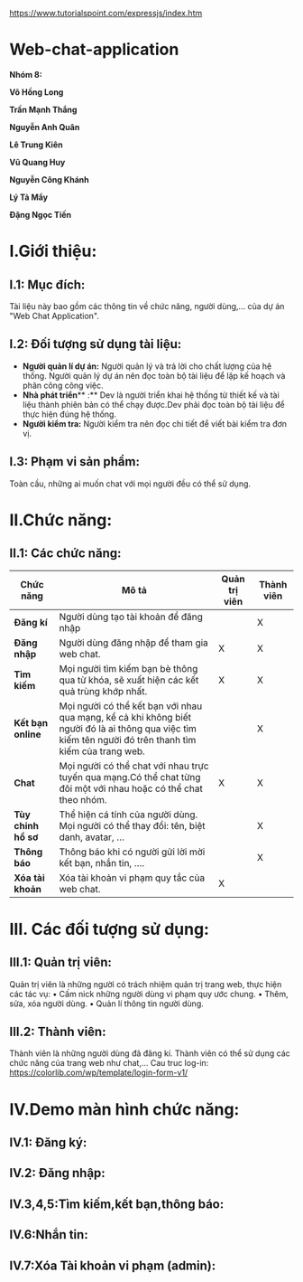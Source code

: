 https://www.tutorialspoint.com/expressjs/index.htm

# Web-chat-application

**Nhóm 8:**

**Võ Hồng Long**

**Trần Mạnh Thắng**

**Nguyễn Anh Quân**

**Lê Trung Kiên**

**Vũ Quang Huy**

**Nguyễn Công Khánh**

**Lý Tả Mẩy**

**Đặng Ngọc Tiến**

#

# I.Giới thiệu:

## I.1: Mục đích:

Tài liệu này bao gồm các thông tin về chức năng, người dùng,... của dự án &quot;Web Chat Application&quot;.

## I.2: Đối tượng sử dụng tài liệu:
- **Người quản lí dự án:**  Người quản lý và trả lời cho chất lượng của hệ thống. Người quản lý dự án nên đọc toàn bộ tài liệu để lập kế hoạch và phân công công việc.
- **Nhà phát triển**** :** Dev là người triển khai hệ thống từ thiết kế và tài liệu thành phiên bản có thể chạy được.Dev phải đọc toàn bộ tài liệu để thực hiện đúng hệ thống.
- **Người kiểm tra:** Người kiểm tra nên đọc chi tiết để viết bài kiểm tra đơn vị.

## I.3: Phạm vi sản phẩm:
Toàn cầu, những ai muốn chat với mọi người đều có thể sử dụng.

# II.Chức năng:
## II.1: Các chức năng:

|   **Chức năng** |   **Mô tả** |	**Quản trị viên**	|	**Thành viên**	|
| --- | --- | --- | --- |
| **Đăng kí** | Người dùng tạo tài khoản để đăng nhập |  | X |
| **Đăng nhập** | Người dùng đăng nhập để tham gia web chat. | X | X |
| **Tìm kiếm** | Mọi người tìm kiếm bạn bè thông qua từ khóa, sẽ xuất hiện các kết quả trùng khớp nhất. | X | X |
| **Kết bạn online** | Mọi người có thể kết bạn với nhau qua mạng, kể cả khi không biết người đó là ai thông qua việc tìm kiếm tên người đó trên thanh tìm kiếm của trang web. |  | X |
| **Chat** | Mọi người có thể chat với nhau trực tuyến qua mạng.Có thể chat từng đôi một với nhau hoặc có thể chat theo nhóm. | X | X |
| **Tùy chỉnh hồ sơ** | Thể hiện cá tính của người dùng. Mọi người có thể thay đổi: tên, biệt danh, avatar, … |  | X |
| **Thông báo** | Thông báo khi có người gửi lời mời kết bạn, nhắn tin, …. |  | X |
| **Xóa tài khoản** | Xóa tài khoản vi phạm quy tắc của web chat. | X |  |

# III. Các đối tượng sử dụng:
## III.1: Quản trị viên:
Quản trị viên là những người có trách nhiệm quản trị trang web, thực hiện các tác vụ:
•	Cấm nick những người dùng vi phạm quy ước chung.
•	Thêm, sửa, xóa người dùng.
•	Quản lí thông tin người dùng.
## III.2: Thành viên:
Thành viên là những người dùng đã đăng kí.
Thành viên có thể sử dụng các chức năng của trang web như chat,...
Cau truc log-in: https://colorlib.com/wp/template/login-form-v1/

# IV.Demo màn hình chức năng:
## IV.1: Đăng ký:
 
## IV.2: Đăng nhập:
 
## IV.3,4,5:Tìm kiếm,kết bạn,thông báo:
 

## IV.6:Nhắn tin:

 
## IV.7:Xóa Tài khoản vi phạm (admin):

 




